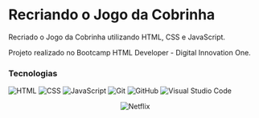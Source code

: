 # Recriando o Jogo da Cobrinha

 Recriado o Jogo da Cobrinha utilizando HTML, CSS e JavaScript.

 Projeto realizado no Bootcamp HTML Developer - Digital Innovation One.



### Tecnologias

  ![HTML](https://img.shields.io/badge/-HTML-333333?style=flat&logo=HTML5)
  ![CSS](https://img.shields.io/badge/-CSS-333333?style=flat&logo=CSS3&logoColor=1572B6)
  ![JavaScript](https://img.shields.io/badge/-JavaScript-333333?style=flat&logo=javascript)
  ![Git](https://img.shields.io/badge/-Git-333333?style=flat&logo=git)
  ![GitHub](https://img.shields.io/badge/-GitHub-333333?style=flat&logo=github)
  ![Visual Studio Code](https://img.shields.io/badge/-Visual%20Studio%20Code-333333?style=flat&logo=visual-studio-code&logoColor=007ACC)
  
 <div align="center">
 
 ![Netflix](https://i.imgur.com/pLfAqIi.png)
 
 </div>
